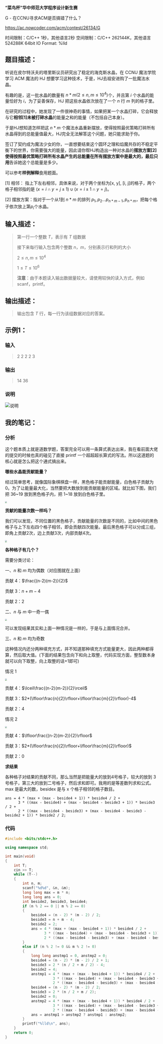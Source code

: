 **“菜鸟杯”华中师范大学程序设计新生赛**

G - 在CCNU寻求ACM是否搞错了什么？

https://ac.nowcoder.com/acm/contest/26134/G

<!--more-->

时间限制：C/C++ 1秒，其他语言2秒
空间限制：C/C++ 262144K，其他语言524288K
64bit IO Format: %lld

## 题目描述：

听说在皮尔特沃夫的塔里斯议员研究出了稳定的海克斯水晶，在 CCNU 魔法学院学习 ACM 魔法的 HJ 想要学习这种技术，于是，HJ去祖安进购了一批魔法水晶。

有趣的是，这一批水晶的数量有 $n * m(2\leq n, m \leq 10^4)$个，并且第 $i$ 个水晶的能量恰好为 $i$，为了妥善保存，HJ 把这些水晶依次放在了一个 $n$ 行 $m$ 列的格子里。 

在研究的过程中，她发现了一件很神奇的事情，如果把某一个水晶打碎，它会释放与它**相邻[1]未被打碎水晶**的能量之和的能量（不包括自己本身）。

 于是HJ想知道怎样把这 $n * m$ 个魔法水晶重新摆放，使得按照最优策略打碎所有水晶得到的总能量值最大，HJ完全无法解答这个问题，她只能求助于你。

 签订了契约成为魔法少女的你，一直想要结束这个圆环之理和焰魔共存的不稳定平衡下的世界，你需要强大的能量，因此请你帮HJ构造出一种对水晶的**摆放方案[2]**使得按照最优策略打碎所有水晶产生的总能量在所有摆放方案中是最大的，最后**只用**告诉她这个总能量是多少。

 可以参考**样例解释**食用题面。

 [1] 相邻： 指上下左右相邻，具体来说，对于两个坐标为[x, y], [i, j]的格子，两个格子相邻指的是 $(x=i \cap y=j\pm 1)\cup(x=i \pm 1 \cap y=j)$。

 [2] 摆放方案：指对于一个从1到 $n*m$ 的排列 $p_1, p_2...p_{n*m-1},p_{n*m}$，把每个格子依次放上第$p_i$个水晶。

## 输入描述：

> 第一行一个整数 $T$，表示有 $T$ 组数据
>
> 接下来每行输入包含两个整数 $n$，$m$，分别表示行和列的大小
>
> $2 \leq n,m \leq 10^4$
>
> $1 \leq T \leq 10^6$
>
> **注意**：由于本题读入输出数据量较大，请使用较快的读入方式，例如scanf，printf。

## 输出描述：

> 输出包含 $T$ 行，每一行为该组数据对应的答案。

## 示例1：

### 输入

> 2
> 2 2
> 2 3

### 输出

> 14
> 36

### 说明

![说明](https://assets.zouht.com/img/note/4-01.webp)

## 我的笔记：

### 分析

这个题本质上就是道数学题，答案完全可以用一条算式表达出来，我在看前面大佬的提交的时候也真的碰见了直接 printf 一个超超超长算式的写法。所以这道题的核心就是怎么把这个通式搞出来。

**哪些水晶能贡献能量？**

经过简单思考，就像国际象棋棋盘一样，黑色格子能贡献能量，白色格子贡献为0。为了让能量最大化，当然要把大数放到能贡献能量的区域。就比如下图，我们把 36~19 放到黑色格子内，把 1~18 放到白色格子里。

<img src="https://assets.zouht.com/img/note/4-02.webp" style="zoom:40%;" />



**贡献的能量次数一样吗？**

我们可以发现，不同位置的黑色格子，贡献能量的次数是不同的，比如中间的黑色格子与上下左右四个格子相邻，即会贡献四次能量。最后黑色格子可以分成三组，即角上贡献2次，边上贡献3次，内部贡献4次。

<img src="https://assets.zouht.com/img/note/4-03.webp" style="zoom:40%;" />

**各种格子有几个？**

需要分类讨论：

一、$n$ 和 $m$ 均为偶数（对应图就在上面）

贡献 4：$\frac{(n-2)(m-2)}{2}$

贡献 3：$n+m-4$

贡献 2：$2$

二、$n$ 与 $m$ 中一奇一偶

<img src="https://assets.zouht.com/img/note/4-04.webp" style="zoom:40%;" />

可以发现结果其实和上面一种情况是一样的，于是与上面情况合并。

三、$n$ 和 $m$ 均为奇数

这种情况内还分两种填充方式，并不知道那种填充方式能量更大，因此两种都得算，然后取大值。(下面的结果包含向下和向上取整，代码实现方面，整型数本身就可以向下取整，向上取整的话+1即可)

情况 1

<img src="https://assets.zouht.com/img/note/4-05.webp" style="zoom:40%;" />

贡献 4：$\lceil\frac{(n-2)(m-2)}{2}\rceil$

贡献 3：$2*(\lfloor\frac{n}{2}\rfloor+\lfloor\frac{m}{2}\rfloor)-4$

贡献 2：$4$



情况 2

<img src="https://assets.zouht.com/img/note/4-06.webp" style="zoom:40%;" />

贡献 4：$\lfloor\frac{(n-2)(m-2)}{2}\rfloor$

贡献 3：$2*(\lfloor\frac{n}{2}\rfloor+\lfloor\frac{m}{2}\rfloor)$

贡献 2：$0$

**求结果**

各种格子对结果的贡献不同，那么当然是把能量大的放到4号格子，较大的放到 3 号格子，第三大的放到二号格子，然后求和即可。我用的是等差数列求和公式。max 是最大的数，besidex 是与 x 个格子相邻的格子数目。

```
ans = 4 * (max + (max - beside4 + 1)) * beside4 / 2 +
      3 * ((max - beside4) + (max - beside4 - beside3 + 1)) * beside3 / 2 +
      2 * ((max - beside4 - beside3) + (max - beside4 - beside3 - beside2 + 1)) * beside2 / 2;
```

### 代码

```cpp
#include <bits/stdc++.h>

using namespace std;

int main(void)
{
	int T;
	cin >> T;
	while (T--)
	{
		int n, m;
		scanf("%d%d", &n, &m);
		long long max = m * n;
		long long ans = 0;
		int beside2, beside3, beside4;
		if (n % 2 == 0 || m % 2 == 0)
		{
			beside4 = (n - 2) * (m - 2) / 2;
			beside3 = n + m - 4;
			beside2 = 2;
			ans = 4 * (max + (max - beside4 + 1)) * beside4 / 2 +
				  3 * ((max - beside4) + (max - beside4 - beside3 + 1)) * beside3 / 2 +
				  2 * ((max - beside4 - beside3) + (max - beside4 - beside3 - beside2 + 1)) * beside2 / 2;
		}
		else if (n % 2 != 0 && m % 2 != 0)
		{
			long long anstmp1 = 0, anstmp2 = 0;
			beside4 = (n - 2) * (m - 2) / 2 + 1;
			beside3 = 2 * (n / 2 + m / 2) - 4;
			beside2 = 4;
			anstmp1 = 4 * (max + (max - beside4 + 1)) * beside4 / 2 +
					  3 * ((max - beside4) + (max - beside4 - beside3 + 1)) * beside3 / 2 +
					  2 * ((max - beside4 - beside3) + (max - beside4 - beside3 - beside2 + 1)) * beside2 / 2;
			beside4 = (n - 2) * (m - 2) / 2;
			beside3 = 2 * (n / 2 + m / 2);
			beside2 = 0;
			anstmp2 = 4 * (max + (max - beside4 + 1)) * beside4 / 2 +
					  3 * ((max - beside4) + (max - beside4 - beside3 + 1)) * beside3 / 2 +
					  2 * ((max - beside4 - beside3) + (max - beside4 - beside3 - beside2 + 1)) * beside2 / 2;
			ans = anstmp1 > anstmp2 ? anstmp1 : anstmp2;
		}
		printf("%lld\n", ans);
	}
	return 0;
}
```

